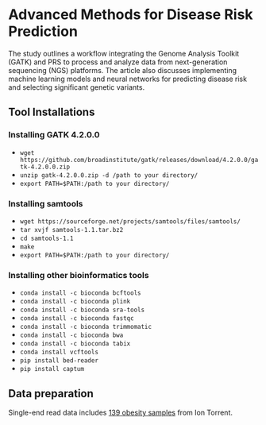 # Advanced Methods for Disease Risk Prediction
 The study outlines a workflow integrating the Genome Analysis Toolkit (GATK) and PRS to process and analyze data from next-generation sequencing (NGS) platforms. The article also discusses implementing machine learning models and neural networks for predicting disease risk and selecting significant genetic variants.
## Tool Installations
### Installing GATK 4.2.0.0
- `wget https://github.com/broadinstitute/gatk/releases/download/4.2.0.0/gatk-4.2.0.0.zip`
- `unzip gatk-4.2.0.0.zip -d /path to your directory/`
- `export PATH=$PATH:/path to your directory/`
### Installing samtools
- `wget https://sourceforge.net/projects/samtools/files/samtools/`
- `tar xvjf samtools-1.1.tar.bz2`
- `cd samtools-1.1`
- `make`
- `export PATH=$PATH:/path to your directory/`
### Installing other bioinformatics tools
- `conda install -c bioconda bcftools`
- `conda install -c bioconda plink`
- `conda install -c bioconda sra-tools`
- `conda install -c bioconda fastqc`
- `conda install -c bioconda trimmomatic`
- `conda install -c bioconda bwa`
- `conda install -c bioconda tabix`
- `conda install vcftools`
- `pip install bed-reader`
- `pip install captum`
## Data preparation 
Single-end read data includes [139 obesity samples](https://www.ncbi.nlm.nih.gov/Traces/study/?acc=SRP139885&o=acc_s%3Aa) from Ion Torrent.
